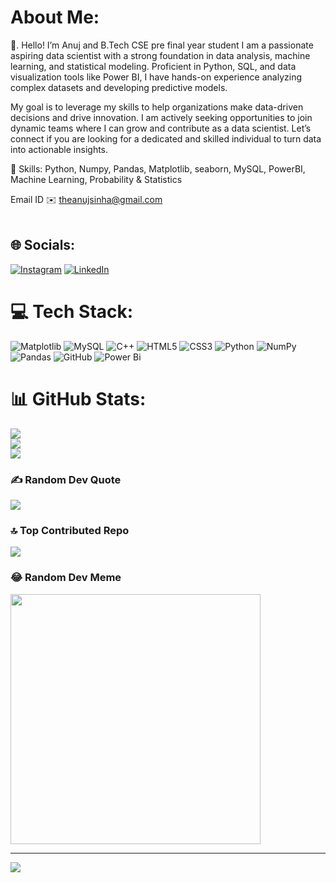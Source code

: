 



#  About Me:
👋. Hello! I’m Anuj  and  B.Tech CSE pre final year student
I am a passionate aspiring data scientist with a strong foundation in data analysis, machine learning, and statistical modeling. Proficient in Python,  SQL, and data visualization tools like Power BI, I have hands-on experience analyzing complex datasets and developing predictive models. 

My goal is to leverage my skills to help organizations make data-driven decisions and drive innovation. I am actively seeking opportunities to join dynamic teams where I can grow and contribute as a data scientist. Let’s connect if you are looking for a dedicated and skilled individual to turn data into actionable insights.




🔧 Skills: Python, Numpy, Pandas, Matplotlib, seaborn, MySQL, PowerBI, Machine Learning, Probability & Statistics 

Email ID 
✉️ theanujsinha@gmail.com <br><br>


## 🌐 Socials:
[![Instagram](https://img.shields.io/badge/Instagram-%23E4405F.svg?logo=Instagram&logoColor=white)](https://instagram.com/theanujsinha) [![LinkedIn](https://img.shields.io/badge/LinkedIn-%230077B5.svg?logo=linkedin&logoColor=white)](https://linkedin.com/in/theanujsinha01) 

# 💻 Tech Stack:
![Matplotlib](https://img.shields.io/badge/Matplotlib-%23ffffff.svg?style=for-the-badge&logo=Matplotlib&logoColor=black) ![MySQL](https://img.shields.io/badge/mysql-4479A1.svg?style=for-the-badge&logo=mysql&logoColor=white) ![C++](https://img.shields.io/badge/c++-%2300599C.svg?style=for-the-badge&logo=c%2B%2B&logoColor=white) ![HTML5](https://img.shields.io/badge/html5-%23E34F26.svg?style=for-the-badge&logo=html5&logoColor=white) ![CSS3](https://img.shields.io/badge/css3-%231572B6.svg?style=for-the-badge&logo=css3&logoColor=white) ![Python](https://img.shields.io/badge/python-3670A0?style=for-the-badge&logo=python&logoColor=ffdd54) ![NumPy](https://img.shields.io/badge/numpy-%23013243.svg?style=for-the-badge&logo=numpy&logoColor=white) ![Pandas](https://img.shields.io/badge/pandas-%23150458.svg?style=for-the-badge&logo=pandas&logoColor=white) ![GitHub](https://img.shields.io/badge/github-%23121011.svg?style=for-the-badge&logo=github&logoColor=white) ![Power Bi](https://img.shields.io/badge/power_bi-F2C811?style=for-the-badge&logo=powerbi&logoColor=black)
# 📊 GitHub Stats:
![](https://github-readme-stats.vercel.app/api?username=theanujsinha01&theme=&hide_border=true&include_all_commits=true&count_private=true)<br/>
![](https://github-readme-streak-stats.herokuapp.com/?user=theanujsinha01&theme=&hide_border=true)<br/>
![](https://github-readme-stats.vercel.app/api/top-langs/?username=theanujsinha01&theme=&hide_border=true&include_all_commits=true&count_private=true&layout=compact)

### ✍️ Random Dev Quote
![](https://quotes-github-readme.vercel.app/api?type=horizontal&theme=)

### 🔝 Top Contributed Repo
![](https://github-contributor-stats.vercel.app/api?username=theanujsinha01&limit=5&theme=&combine_all_yearly_contributions=true)

### 😂 Random Dev Meme
<img src='https://memer-new.vercel.app/' style="height: 400px;"/>

---
[![](https://visitcount.itsvg.in/api?id=theanujsinha01&icon=0&color=0)](https://visitcount.itsvg.in)

<!-- Proudly created with GPRM ( https://gprm.itsvg.in ) -->
